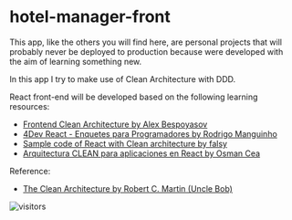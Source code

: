 # hotel-manager-front

This app, like the others you will find here, are personal projects that will probably never be deployed to production because were developed with the aim of learning something new.

In this app I try to make use of Clean Architecture with DDD.

React front-end will be developed based on the following learning resources:
- [Frontend Clean Architecture by Alex Bespoyasov](https://github.com/bespoyasov/frontend-clean-architecture)
- [4Dev React - Enquetes para Programadores by Rodrigo Manguinho](https://github.com/rmanguinho/clean-react)
- [Sample code of React with Clean architecture by falsy](https://github.com/falsy/react-with-clean-architecture)
- [Arquitectura CLEAN para aplicaciones en React by Osman Cea](https://github.com/daslaf/react-clean-architecture)

Reference:
- [The Clean Architecture by Robert C. Martin (Uncle Bob)](https://blog.cleancoder.com/uncle-bob/2012/08/13/the-clean-architecture.html)


![visitors](https://visitor-badge.glitch.me/badge?page_id=page.id&left_color=green&right_color=red)
